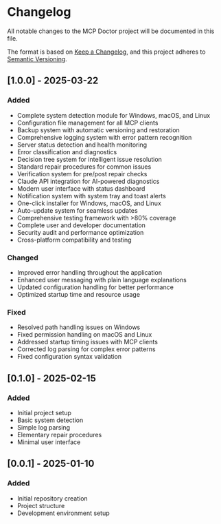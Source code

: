# Changelog

All notable changes to the MCP Doctor project will be documented in this file.

The format is based on [Keep a Changelog](https://keepachangelog.com/en/1.0.0/),
and this project adheres to [Semantic Versioning](https://semver.org/spec/v2.0.0.html).

## [1.0.0] - 2025-03-22

### Added
- Complete system detection module for Windows, macOS, and Linux
- Configuration file management for all MCP clients
- Backup system with automatic versioning and restoration
- Comprehensive logging system with error pattern recognition
- Server status detection and health monitoring
- Error classification and diagnostics
- Decision tree system for intelligent issue resolution
- Standard repair procedures for common issues
- Verification system for pre/post repair checks
- Claude API integration for AI-powered diagnostics
- Modern user interface with status dashboard
- Notification system with system tray and toast alerts
- One-click installer for Windows, macOS, and Linux
- Auto-update system for seamless updates
- Comprehensive testing framework with >80% coverage
- Complete user and developer documentation
- Security audit and performance optimization
- Cross-platform compatibility and testing

### Changed
- Improved error handling throughout the application
- Enhanced user messaging with plain language explanations
- Updated configuration handling for better performance
- Optimized startup time and resource usage

### Fixed
- Resolved path handling issues on Windows
- Fixed permission handling on macOS and Linux
- Addressed startup timing issues with MCP clients
- Corrected log parsing for complex error patterns
- Fixed configuration syntax validation

## [0.1.0] - 2025-02-15

### Added
- Initial project setup
- Basic system detection
- Simple log parsing
- Elementary repair procedures
- Minimal user interface

## [0.0.1] - 2025-01-10

### Added
- Initial repository creation
- Project structure
- Development environment setup
